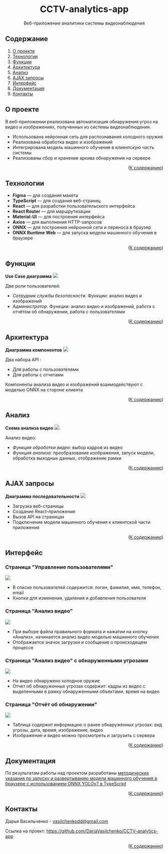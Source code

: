 <div align="center">

  <h1 align="center">CCTV-analytics-app</h3>

  <p align="center">
    Веб-приложение аналитики системы видеонаблюдения
    <br />
  </p>

</div>

<!-- TABLE OF CONTENTS -->
## Содержание
  <ol>
    <li>
      <a href="#О проекте">О проекте</a>
    </li>
    <li>
      <a href="#Технологии">Технологии</a>
    </li>
    <li><a href="#Функции">Функции</a></li>
    <li><a href="#Архитектура">Архитектура</a></li>
    <li><a href="#Анализ">Анализ</a></li>
    <li><a href="#AJAX запросы">AJAX запросы</a></li>
    <li><a href="#Интерфейс">Интерфейс</a></li>
    <li><a href="#Документация">Документация</a></li>
    <li><a href="#Контакты">Контакты</a></li>
  </ol>


## О проекте
В веб-приложении реализована автоматизация обнаружения угроз на видео и изображениях, полученных из системы видеонаблюдения.

* Использована нейронная сеть для распознавания холодного оружия
* Реализована обработка видео и изображений
* Интегрирована модель машинного обучения в клиентскую часть системы
* Реализованы сбор и хранение архива обнаружения на сервере

<p align="right">(<a href="#Содержание">К содержанию</a>)</p>

## Технологии
* **Figma** — для создания макета
* **TypeScript** — для создания веб-страниц
* **React** — для разработки пользовательского интерфейса
* **React Router** — для маршрутизации 
* **Material-UI** — для построения интерфейса
* **Axios** — для выполнения HTTP-запросов
* **ONNX** — для построения нейронной сети и переноса в браузер
* **ONNX Runtime Web** — для запуска модели машинного обучения в браузере

<p align="right">(<a href="#Содержание">К содержанию</a>)</p>

## Функции
**Use Case диаграмма**
![](/assets/use-case.jpg)

Две роли пользователей:
* *Сотрудник службы безопасности.* Функции: анализ видео и изображений
* *Администратор.* Функции: анализ видео и изображений, работа с отчётом об обнаружении, работа с пользователями

<p align="right">(<a href="#Содержание">К содержанию</a>)</p>

## Архитектура
**Диаграмма компонентов**
![](/assets/components.jpg)

Два набора API :
* Для работы с пользователями
* Для работы с отчетами

Компоненты анализа видео и изображений взаимодействуют с моделью ONNX на стороне клиента

<p align="right">(<a href="#Содержание">К содержанию</a>)</p>

## Анализ
**Схема анализа видео**
![](/assets/analysis.jpg)

Анализ видео:
* *Функция обработки видео:* выбор кадров из видео
* *Функция анализа:* преобразование изображения, запуск модели, обработка выходных данных, отображение рамки

<p align="right">(<a href="#Содержание">К содержанию</a>)</p>

## AJAX запросы
**Диаграмма последовательности**
![](/assets/sequence.jpg)

* Загрузка веб-страницы
* Создание React-приложения
* Вызов API на страницах
* Подключение модели машинного обучения к клиентской части приложения

<p align="right">(<a href="#Содержание">К содержанию</a>)</p>

## Интерфейс
### Страница "Управление пользователями"
![](/assets/interface_1.1.png)

* В списке пользователей содержится: логин, фамилия, имя, телефон, email
* Кнопки для изменения, удаления и добавления пользователя

### Страница "Анализ видео"
![](/assets/interface_2.1.png)

* При выборе файла правильного формата и нажатии на кнопку «Анализ», начинается анализ видео моделью машинного обучения 
* Отображается значок загрузки и сообщение о происходящем процессе

### Страница "Анализ видео" с обнаруженными угрозами
![](/assets/interface_3.1.png)

* На видео обнаружено холодное оружие
* Отчет об обнаруженных угрозах содержит: кадры из видео с выделенными в рамку обнаруженными объектами, время на видео

### Страница "Отчёт об обнаружении"
![](/assets/interface_4.1.png)

* Таблица содержит информацию о ранее обнаруженных угрозах: вид угрозы, дата, время, изображение, видео
* Изображение и видео можно просмотреть и загрузить с сервера

<p align="right">(<a href="#Содержание">К содержанию</a>)</p>

## Документация
По результатам работы над проектом разработаны 
[методические указания по запуску и развертыванию модели машинного обучения в браузере с использованием ONNX YOLOv7 в TypeScript](https://github.com/DariaVasilchenko/CCTV-analytics-app/tree/main/onnx_yolov7_ts_example)

<p align="right">(<a href="#Содержание">К содержанию</a>)</p>

## Контакты
Дарья Васильченко - vasilchenkodd@gmail.com

Ссылка на проект: https://github.com/DariaVasilchenko/CCTV-analytics-app

<p align="right">(<a href="#Содержание">К содержанию</a>)</p>